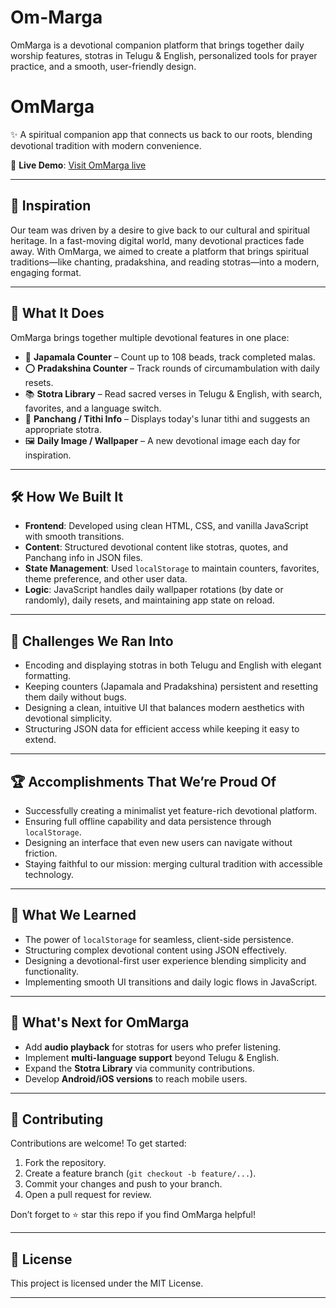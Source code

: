 # Om-Marga
OmMarga is a devotional companion platform that brings together daily worship features, stotras in Telugu &amp; English, personalized tools for prayer practice, and a smooth, user-friendly design. 

# OmMarga

✨ A spiritual companion app that connects us back to our roots, blending devotional tradition with modern convenience.

🔗 **Live Demo**: [Visit OmMarga live](https://ommarga-1.netlify.app/)

---

## 🌸 Inspiration  
Our team was driven by a desire to give back to our cultural and spiritual heritage. In a fast-moving digital world, many devotional practices fade away. With OmMarga, we aimed to create a platform that brings spiritual traditions—like chanting, pradakshina, and reading stotras—into a modern, engaging format.

---

## 🙏 What It Does  
OmMarga brings together multiple devotional features in one place:

- 📿 **Japamala Counter** – Count up to 108 beads, track completed malas.  
- ⭕ **Pradakshina Counter** – Track rounds of circumambulation with daily resets.  
- 📚 **Stotra Library** – Read sacred verses in Telugu & English, with search, favorites, and a language switch.  
- 📅 **Panchang / Tithi Info** – Displays today's lunar tithi and suggests an appropriate stotra.  
- 🖼️ **Daily Image / Wallpaper** – A new devotional image each day for inspiration.  

---

## 🛠 How We Built It  
- **Frontend**: Developed using clean HTML, CSS, and vanilla JavaScript with smooth transitions.  
- **Content**: Structured devotional content like stotras, quotes, and Panchang info in JSON files.  
- **State Management**: Used `localStorage` to maintain counters, favorites, theme preference, and other user data.  
- **Logic**: JavaScript handles daily wallpaper rotations (by date or randomly), daily resets, and maintaining app state on reload.

---

## 🚧 Challenges We Ran Into  
- Encoding and displaying stotras in both Telugu and English with elegant formatting.  
- Keeping counters (Japamala and Pradakshina) persistent and resetting them daily without bugs.  
- Designing a clean, intuitive UI that balances modern aesthetics with devotional simplicity.  
- Structuring JSON data for efficient access while keeping it easy to extend.

---

## 🏆 Accomplishments That We’re Proud Of  
- Successfully creating a minimalist yet feature-rich devotional platform.  
- Ensuring full offline capability and data persistence through `localStorage`.  
- Designing an interface that even new users can navigate without friction.  
- Staying faithful to our mission: merging cultural tradition with accessible technology.

---

## 📖 What We Learned  
- The power of `localStorage` for seamless, client-side persistence.  
- Structuring complex devotional content using JSON effectively.  
- Designing a devotional-first user experience blending simplicity and functionality.  
- Implementing smooth UI transitions and daily logic flows in JavaScript.

---

## 🚀 What's Next for OmMarga  
- Add **audio playback** for stotras for users who prefer listening.  
- Implement **multi-language support** beyond Telugu & English.  
- Expand the **Stotra Library** via community contributions.  
- Develop **Android/iOS versions** to reach mobile users.

---

## 🤝 Contributing  
Contributions are welcome! To get started:
1. Fork the repository.  
2. Create a feature branch (`git checkout -b feature/...`).  
3. Commit your changes and push to your branch.  
4. Open a pull request for review.

Don’t forget to ⭐ star this repo if you find OmMarga helpful!

---

## 📜 License  
This project is licensed under the MIT License.

---

